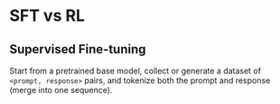 # SFT vs RL

## Supervised Fine-tuning

Start from a pretrained base model, collect or generate a dataset of `<prompt, response>` pairs, and tokenize both the prompt and response (merge into one sequence). 